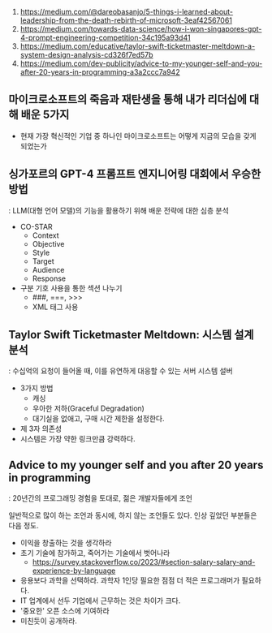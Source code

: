 1. https://medium.com/@dareobasanjo/5-things-i-learned-about-leadership-from-the-death-rebirth-of-microsoft-3eaf42567061
2. https://medium.com/towards-data-science/how-i-won-singapores-gpt-4-prompt-engineering-competition-34c195a93d41
3. https://medium.com/educative/taylor-swift-ticketmaster-meltdown-a-system-design-analysis-cd326f7ed57b
4. https://medium.com/dev-publicity/advice-to-my-younger-self-and-you-after-20-years-in-programming-a3a2ccc7a942


## 마이크로소프트의 죽음과 재탄생을 통해 내가 리더십에 대해 배운 5가지

* 현재 가장 혁신적인 기업 중 하나인 마이크로소프트는 어떻게 지금의 모습을 갖게 되었는가

## 싱가포르의 GPT-4 프롬프트 엔지니어링 대회에서 우승한 방법
: LLM(대형 언어 모델)의 기능을 활용하기 위해 배운 전략에 대한 심층 분석

* CO-STAR
  * Context
  * Objective
  * Style
  * Target
  * Audience
  * Response
* 구분 기호 사용을 통한 섹션 나누기
  * ###, ===, >>>
  * XML 태그 사용

<!--3 항목부터 이어서 읽을 것-->

## Taylor Swift Ticketmaster Meltdown: 시스템 설계 분석
: 수십억의 요청이 들어올 때, 이를 유연하게 대응할 수 있는 서버 시스템 설버

* 3가지 방법
  * 캐싱
  * 우아한 저하(Graceful Degradation)
  * 대기실을 없애고, 구매 시간 제한을 설정한다.
* 제 3자 의존성
* 시스템은 가장 약한 링크만큼 강력하다.

## Advice to my younger self and you after 20 years in programming
: 20년간의 프로그래밍 경험을 토대로, 젊은 개발자들에게 조언

일반적으로 많이 하는 조언과 동시에, 하지 않는 조언들도 있다. 인상 깊었던 부분들은 다음 정도.

* 이익을 창출하는 것을 생각하라
* 초기 기술에 참가하고, 죽어가는 기술에서 벗어나라
  * https://survey.stackoverflow.co/2023/#section-salary-salary-and-experience-by-language
* 응용보다 과학을 선택하라. 과학자 1인당 필요한 점점 더 적은 프로그래머가 필요하다.
* IT 업계에서 선두 기업에서 근무하는 것은 차이가 크다.
* '중요한' 오픈 소스에 기여하라
* 미친듯이 공개하라.
